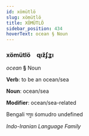 ```yaml
---
id: xömütlö
slug: xömütlö
title: XÖMÜTLÖ
sidebar_position: 434
hoverText: ocean § Noun
---
```


### xömütlö&emsp;<span kind="abugida">ɋıƶ̆ʄʓı</span>

*ocean* **§** Noun

**Verb**: to be an ocean/sea

**Noun**: ocean/sea

**Modifier**: ocean/sea-related

Bengali সমুদ্র śomudro undefined

*Indo-Iranian Language Family*